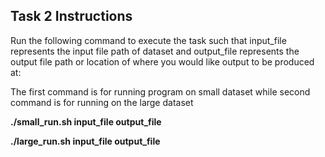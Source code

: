 ## Task 2 Instructions
Run the following command to execute the task such that 
input_file represents the input file path of dataset and output_file
represents the output file path or location of where you would like output
to be produced at:

The first command is for running program on small dataset while
second command is for running on the large dataset

<b> ./small_run.sh input_file output_file </b>


<b> ./large_run.sh input_file output_file </b>
